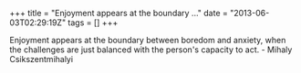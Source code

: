 +++
title = "Enjoyment appears at the boundary ..."
date = "2013-06-03T02:29:19Z"
tags = []
+++

Enjoyment appears at the boundary between boredom and anxiety, when the
challenges are just balanced with the person's capacity to act. \- Mihaly
Csikszentmihalyi  

